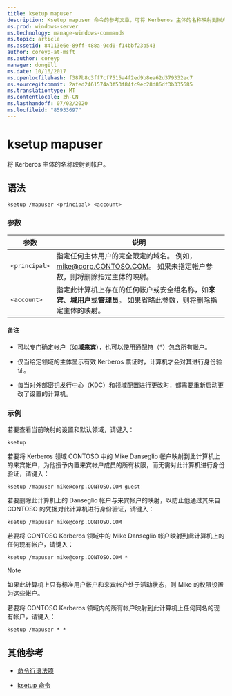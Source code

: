 ```yaml
---
title: ksetup mapuser
description: Ksetup mapuser 命令的参考文章，可将 Kerberos 主体的名称映射到帐户。
ms.prod: windows-server
ms.technology: manage-windows-commands
ms.topic: article
ms.assetid: 84113e6e-89ff-488a-9cd0-f14bbf23b543
author: coreyp-at-msft
ms.author: coreyp
manager: dongill
ms.date: 10/16/2017
ms.openlocfilehash: f387b8c3ff7cf7515a4f2ed9b8ea62d379332ec7
ms.sourcegitcommit: 2afed2461574a3f53f84fc9ec28d86df3b335685
ms.translationtype: MT
ms.contentlocale: zh-CN
ms.lasthandoff: 07/02/2020
ms.locfileid: "85933697"
---
```

# <a name="ksetup-mapuser"></a>ksetup mapuser

将 Kerberos 主体的名称映射到帐户。

## <a name="syntax"></a>语法

```
ksetup /mapuser <principal> <account>
```

### <a name="parameters"></a>参数

| 参数 | 说明 |
| --------- | ----------- |
| `<principal>` | 指定任何主体用户的完全限定的域名。 例如，mike@corp.CONTOSO.COM。 如果未指定帐户参数，则将删除指定主体的映射。 |
| `<account>` | 指定此计算机上存在的任何帐户或安全组名称，如**来宾**、**域用户**或**管理员**。 如果省略此参数，则将删除指定主体的映射。 |

#### <a name="remarks"></a>备注

- 可以专门确定帐户（如**域来宾**），也可以使用通配符（*）包含所有帐户。

- 仅当给定领域的主体显示有效 Kerberos 票证时，计算机才会对其进行身份验证。

- 每当对外部密钥发行中心（KDC）和领域配置进行更改时，都需要重新启动更改了设置的计算机。

### <a name="examples"></a>示例

若要查看当前映射的设置和默认领域，请键入：

```
ksetup
```

若要将 Kerberos 领域 CONTOSO 中的 Mike Danseglio 帐户映射到此计算机上的来宾帐户，为他授予内置来宾帐户成员的所有权限，而无需对此计算机进行身份验证，请键入：

```
ksetup /mapuser mike@corp.CONTOSO.COM guest
```

若要删除此计算机上的 Danseglio 帐户与来宾帐户的映射，以防止他通过其来自 CONTOSO 的凭据对此计算机进行身份验证，请键入：

```
ksetup /mapuser mike@corp.CONTOSO.COM
```

若要将 CONTOSO Kerberos 领域中的 Mike Danseglio 帐户映射到此计算机上的任何现有帐户，请键入：

```
ksetup /mapuser mike@corp.CONTOSO.COM *
```

> [!NOTE]
> 如果此计算机上只有标准用户帐户和来宾帐户处于活动状态，则 Mike 的权限设置为这些帐户。

若要将 CONTOSO Kerberos 领域内的所有帐户映射到此计算机上任何同名的现有帐户，请键入：

```
ksetup /mapuser * *
```

## <a name="additional-references"></a>其他参考

- [命令行语法项](command-line-syntax-key.md)

- [ksetup 命令](ksetup.md)
